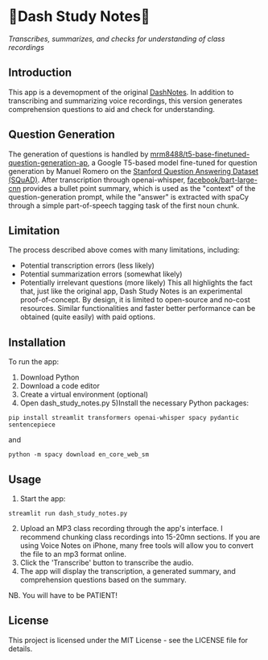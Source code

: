 # 🐬Dash Study Notes📝
*Transcribes, summarizes, and checks for understanding of class recordings*

## Introduction
This app is a devemopment of the original [DashNotes](https://github.com/jeremierostan/DashNotes). In addition to transcribing and summarizing voice recordings, this version generates comprehension questions to aid and check for understanding.

## Question Generation
The generation of questions is handled by [mrm8488/t5-base-finetuned-question-generation-ap](https://huggingface.co/mrm8488/t5-base-finetuned-question-generation-ap), a Google T5-based model fine-tuned for question generation by Manuel Romero on the [Stanford Question Answering Dataset (SQuAD)](https://rajpurkar.github.io/SQuAD-explorer/). After transcription through openai-whisper, [facebook/bart-large-cnn](https://huggingface.co/facebook/bart-large-cnn) provides a bullet point summary, which is used as the "context" of the question-generation prompt, while the "answer" is extracted with spaCy through a simple part-of-speech tagging task of the first noun chunk. 

## Limitation
The process described above comes with many limitations, including:
- Potential transcription errors (less likely)
- Potential summarization errors (somewhat likely)
- Potentially irrelevant questions (more likely)
This all highlights the fact that, just like the original app, Dash Study Notes is an experimental proof-of-concept. By design, it is limited to open-source and no-cost resources. Similar functionalities and faster better performance can be obtained (quite easily) with paid options. 

## Installation
To run the app:
1) Download Python
2) Download a code editor
3) Create a virtual environment (optional)
4) Open dash_study_notes.py
5)Install the necessary Python packages:
```
pip install streamlit transformers openai-whisper spacy pydantic sentencepiece
```
and
```
python -m spacy download en_core_web_sm
```

## Usage
1) Start the app:
```
streamlit run dash_study_notes.py
```
2) Upload an MP3 class recording through the app's interface. I recommend chunking class recordings into 15-20mn sections. If you are using Voice Notes on iPhone, many free tools will allow you to convert the file to an mp3 format online.
3) Click the 'Transcribe' button to transcribe the audio.
4) The app will display the transcription, a generated summary, and comprehension questions based on the summary.

NB. You will have to be PATIENT!

## License
This project is licensed under the MIT License - see the LICENSE file for details.
